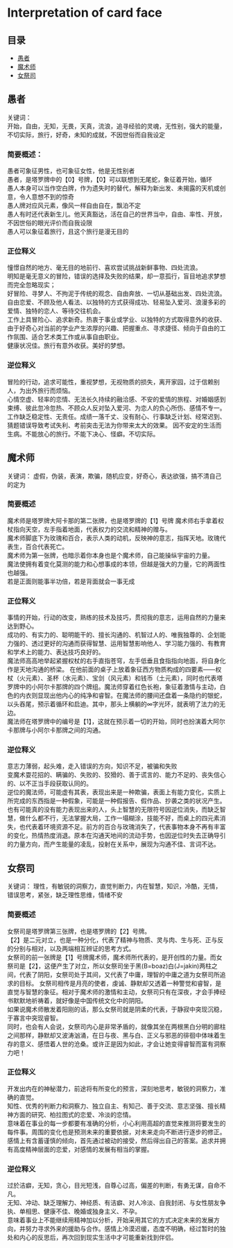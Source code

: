 # Interpretation of card face

## 目录
- [愚者](#愚者)
- [魔术师](#魔术师)
- [女祭司](#女祭司)

## 愚者

关键词：  
开始，自由，无知，无畏，天真，流浪，追寻经验的灵魂，无性别，强大的能量，不切实际，旅行，好奇，未知的成就，不因世俗而自我设定

### 简要概述：
愚者可象征男性，也可象征女性，他是无性别者  
愚者，是塔罗牌中的【0】号牌，【0】可以联想到无尾蛇，象征着开始，循环   
愚人本身可以当作空白牌，作为遗失时的替代，解释为新出发、未揭露的天机或创意，令人意想不到的惊奇  
愚人牌对应风元素，像风一样自由自在，飘泊不定    
愚人有时还代表新生儿。他天真豁达，活在自己的世界当中，自由、率性、开放，不因世俗的眼光评价而自我设限    
愚人可以象征着旅行，且这个旅行是漫无目的  
 
### 正位释义

憧憬自然的地方、毫无目的地前行、喜欢尝试挑战新鲜事物、四处流浪。  
明知是毫无意义的冒险，错误的选择及失败的结果，却一意孤行，盲目地追求梦想而完全忽略现实；  
好冒险、寻梦人、不拘泥于传统的观念、自由奔放、一切从基础出发、四处流浪。  
自由恋爱、不顾及他人看法、以独特的方式获得成功、轻易坠入爱河、浪漫多彩的爱情、独特的恋人、等待交往机会。  
工作上具冒险心、追求新奇。热衷于事业或学业、以独特的方式取得意外的收获、由于好奇心对当前的学业产生浓厚的兴趣、把握重点、寻求捷径、倾向于自由的工作氛围、适合艺术类工作或从事自由职业。  
健康状况佳。旅行有意外收获。美好的梦想。  

### 逆位释义

冒险的行动，追求可能性，重视梦想，无视物质的损失，离开家园，过于信赖别人，为出外旅行而烦恼。  
心情空虚、轻率的恋情、无法长久持续的融洽感、不安的爱情的旅程、对婚姻感到束缚、彼此忽冷忽热、不顾众人反对坠入爱河、为恋人的负心所伤、感情不专一。  
工作缺乏稳定性、无责任。成绩一落千丈、没有耐心、行事缺乏计划、经常迟到、猜题错误导致考试失利、考前突击无法为你带来太大的效果。
因不安定的生活而生病。不能放心的旅行。不能下决心、怪癖。不切实际。  


## 魔术师

关键词：
虚假，伪装，表演，欺骗，随机应变，好奇心，表达欲强，搞不清自己的定为

### 简要概述
魔术师是塔罗牌大阿卡那的第二张牌，也是塔罗牌的【1】号牌
魔术师右手拿着权杖指向天空，左手指着地面，代表权力的交流和精神的赠与。  
魔术师脚底下为玫瑰和百合，表示人类的动机，反映神的意志，指挥天地。玫瑰代表生，百合代表死亡。  
魔术师为第一张牌，也暗示着你本身也是个魔术师，自己能操纵宇宙的力量。  
魔法使拥有着变化莫测的能力和心想事成的本领，但越是强大的力量，它的两面性也越强。   
若是正面则能事半功倍，若是背面就会一事无成  

### 正位释义
事情的开始，行动的改变，熟练的技术及技巧，贯彻我的意志，运用自然的力量来达到野心。  
成功的、有实力的、聪明能干的、擅长沟通的、机智过人的、唯我独尊的、企划能力强的、透过更好的沟通而获得智慧、运用智慧影响他人、学习能力强的、有教育和学术上的能力、表达技巧良好的。  
魔法师高高地举起紧握权杖的右手直指苍穹，左手低垂且食指指向地面，将自身化作是天地沟通的桥梁。  在他前面的桌子上放着象征西方物质构成的四要素——权杖（火元素）、圣杯（水元素）、宝剑（风元素）和钱币（土元素），同时也代表塔罗牌中的小阿尔卡那牌的四个牌组。魔法师穿着红色长袍，象征着激情与主动，白色的内衣则显现出他内心的纯净和睿智。在魔法师的腰间还盘着一条隐约的银蛇，以头吞尾，预示着循环和启迪。其中，那头上横躺的∞字光环，就表明了法力的无边。  
魔法师在塔罗牌中的编号是【1】，这就在预示着一切的开始，同时也扮演着大阿尔卡那牌与小阿尔卡那牌之间的沟通。

### 逆位释义
意志力薄弱，起头难，走入错误的方向，知识不足，被骗和失败  
变魔术耍花招的、瞒骗的、失败的、狡猾的、善于谎言的、能力不足的、丧失信心的、以不正当手段获取认同的。  
逆位的魔法师，可能虚有其表，表现出来是一种欺骗，表面上有能力变化，实质上所完成的东西指是一种假象，可能是一种假报告、假作品、抄袭之类的状况产生。也有可能真的没有能力表现出来的人，头上智慧的无限符号因逆位消失，而缺乏智慧，做什么都不行，无法掌握大局，工作一塌糊涂，技能不好，而桌上的四元素消失，也代表着环境资源不足。前方的百合与玫瑰消失了，代表事物本身不再有丰富的变化，热情热度消退。原本在沟通天地间的流动手势，也因逆位时失去正确导引的力量方向，而产生能量的凌乱，投射在关系中，展现为沟通不佳、言词不达。


## 女祭司

关键词：
理性，有敏锐的洞察力，直觉判断力，内在智慧，知识，冷酷，无情，错误思考，紧张，缺乏理性思维，情绪不安


### 简要概述
女祭司是塔罗牌第三张牌，也是塔罗牌的【2】号牌。  
【2】是二元对立，也是一种分化，代表了精神与物质、灵与肉、生与死、正与反的分别与相对，以及两端相互辨证的思考方式。  
女祭司的前一张牌是【1】号牌魔术师，魔术师所代表的，是开创性的力量。而女祭司是【2】，这便产生了对立，所以女祭司坐于黑(B=boaz)白(J=jakin)两柱之间，代表了阴阳，女祭司处于其间，又代表了中庸，理智的中庸之道为女祭司所追求的目标。
女祭司相传是月亮的使者，虔诚、静默却又透着一种警觉和睿智，是直觉与智慧的象征。相对于魔术师的激情和主动，女祭司只有在深夜，才会手捧经书默默地祈祷着，就好像是中国传统文化中的阴阳。  
如果说魔术师散发着阳刚的话，那么女祭司就是阴柔的代表，于静寂中突现沉稳，于寡言中突现睿智。  
同时，也会有人会说，女祭司内心是非常矛盾的，就像其坐在两根黑白分明的廊柱之间那样，静默却又波涛汹涌，在日与夜、黑与白、正义与邪恶的徘徊中体味着生存的意义、感悟着人世的沧桑。或许正是因为如此，才会让她变得睿智而富有洞察力吧！

### 正位释义
 
开发出内在的神秘潜力，前途将有所变化的预言，深刻地思考，敏锐的洞察力，准确的直觉。  
知性、优秀的判断力和洞察力、独立自主、有知己、善于交流、意志坚强、擅长精神方面的研究、柏拉图式的恋爱、冷淡的恋情。  
意味着在事业的每一步都要有准确的分析，小心利用高超的直觉来推测将要发生的每件事。周围的变化也是预测未来的重要依据，对未来走向不断进行逐步的修正。
感情上有含蓄谨慎的倾向，首先通过被动的接受，然后得出自己的答案。追求并拥有高度精神层面的恋爱，对感情的发展有相当的掌握。

### 逆位释义
过於洁癖，无知，贪心，目光短浅，自尊心过高，偏差的判断，有勇无谋，自命不凡。  
无知、冲动、缺乏理解力、神经质、有洁癖、对人冷淡、自我封闭、与女性朋友争执、单相思、健康不佳、晚婚或独身主义、不孕。  
意味着事业上不能继续用精神加以分析，开始采用其它的方式决定未来的发展方向，并努力寻求外来的援助与合作。感情上冷漠迟缓，态度不明确，经过暂时的独处和内心的反思后，再次回到现实生活中才可能重新找到伴侣。  


